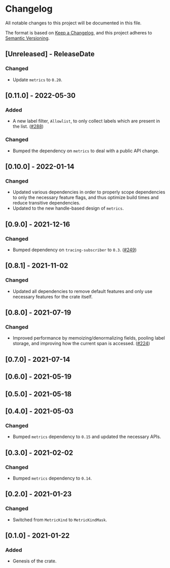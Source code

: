 # Changelog
All notable changes to this project will be documented in this file.

The format is based on [Keep a Changelog](https://keepachangelog.com/en/1.0.0/),
and this project adheres to [Semantic Versioning](https://semver.org/spec/v2.0.0.html).

<!-- next-header -->

## [Unreleased] - ReleaseDate

### Changed

- Update `metrics` to `0.20`.

## [0.11.0] - 2022-05-30

### Added

- A new label filter, `Allowlist`, to only collect labels which are present in the list. ([#288](https://github.com/metrics-rs/metrics/pull/288))

### Changed

- Bumped the dependency on `metrics` to deal with a public API change.

## [0.10.0] - 2022-01-14

### Changed
- Updated various dependencies in order to properly scope dependencies to only the necessary feature
  flags, and thus optimize build times and reduce transitive dependencies.
- Updated to the new handle-based design of `metrics`.

## [0.9.0] - 2021-12-16

### Changed
- Bumped dependency on `tracing-subscriber` to `0.3`. ([#249](https://github.com/metrics-rs/metrics/pull/249))

## [0.8.1] - 2021-11-02

### Changed
- Updated all dependencies to remove default features and only use necessary features for the crate itself.

## [0.8.0] - 2021-07-19

### Changed
- Improved performance by memoizing/denormalizing fields, pooling label storage, and improving how
  the current span is accessed. ([#224](https://github.com/metrics-rs/metrics/pull/224))

## [0.7.0] - 2021-07-14

## [0.6.0] - 2021-05-19

## [0.5.0] - 2021-05-18

## [0.4.0] - 2021-05-03

### Changed
- Bumped `metrics` dependency to `0.15` and updated the necessary APIs.
## [0.3.0] - 2021-02-02
### Changed
- Bumped `metrics` dependency to `0.14`.

## [0.2.0] - 2021-01-23
### Changed
- Switched from `MetricKind` to `MetricKindMask`.

## [0.1.0] - 2021-01-22
### Added
- Genesis of the crate.
